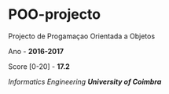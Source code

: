 # POO-projecto

Projecto de Progamaçao Orientada a Objetos

Ano - __2016-2017__

Score [0-20] - __17.2__

*Informatics Engineering __University of Coimbra__*
